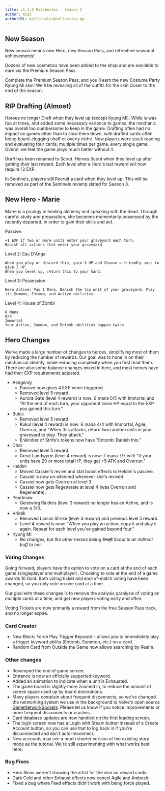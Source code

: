 ```yaml
---
title: v1.1.0 Patchnotes - Season 2
author: Alec
authorURL: mailto:alec@collective.gg
---
```


## New Season

New season means new Hero, new Season Pass, and refreshed seasonal achievements!

Dozens of new cosmetics have been added to the shop and are available to earn via the Premium Season Pass.

Complete the Premium Season Pass, and you'll earn the new Costume Party Kyung Mi skin! We'll be revealing all of the outfits for the skin closer to the end of the season.

## RIP Drafting (Almost)

Heroes no longer Draft when they level up (except Kyung Mi). While is was fun at times, and added some necessary variance to games, the mechanic was overall too cumbersome to keep in the game. Drafting often had no impact on games other than to slow them down, with drafted cards often being board-clogging chaff or overly niche. New players were stuck reading and evaluating four cards, multiple times per game, every single game. Overall we feel the game plays much better without it.

Draft has been renamed to Scout. Heroes Scout when they level up after getting their last reward. Each level after a Hero's last reward will now require 12 EXP.

In Sentinels, players still Recruit a card when they level up. This will be removed as part of the Sentinels revamp slated for Season 3.

## New Hero - Marie

Marie is a prodigy in healing alchemy and speaking with the dead. Through careful study and preparation, she becomes momentarily possessed by the recently departed, in order to gain their skills and aid.

Passive:

    +1 EXP if two or more units enter your graveyard each turn.
    Banish all actions that enter your graveyard.

Level 2: Eau D'Ange

    When you play or discard this, gain 3 HP and Choose a friendly unit to give 3 HP.
    When you level up, return this to your hand.

Level 3: Possession

    Hero Active: Pay 1 Mana. Banish the top unit of your graveyard. Play its Summon, Entomb, and Active abilities.

Level 4: House of Zombi

    6 Mana
    0/4
    Immortal
    Your Active, Summon, and Entomb abilities happen twice.

## Hero Changes

We've made a large number of changes to heroes, simplifying most of them by reducing the number of rewards. Our goal was to hone in on their mechanical identity, while reducing complexity when you first read them. There are also some balance changes mixed in here, and most heroes have had their EXP requirements adjusted.

* Ashgerdy
    * Passive now gives 4 EXP when triggered.
    * Removed level 5 reward.
    * Aurora Gate (level 4 reward) is now: 6 mana 0/5 with Immortal and "At the end of each turn, your opponent loses HP equal to the EXP you gained this turn."
* Buluc
    * Removed level 5 reward.
    * Kukul (level 4 reward) is now: 6 mana 4/4 with Immortal, Agile, Overrun, and "When this attacks, return two random units in your graveyard to play. They attack."
    * Enkindler of Strife's tokens now have "Entomb: Banish this."
* Dhat
    * Removed level 5 reward.
    * Great Landwyrm (level 4 reward) is now: 7 mana 7/7 with "If your units have 20 or more total HP, they get +5 ATK and Overrun."
* Heldim
    * Moved Cassiel's revive and stat boost effects to Heldim's passive.
    * Cassiel is now un-silenced whenever she's revived.
    * Cassiel now gets Overrun at level 3.
    * Cassiel now gets Regenerate at level 4 (was Overrun and Regenerate).
* Pearlmaw
    * Geistwing Raiders (level 3 reward) no longer has an Active, and is now a 3/3.
* Vriktik
    * Removed Lanian Shrike (level 4 reward) and previous level 5 reward.
    * Level 4 reward is now: "When you play an action, copy it and play it again. Repeat for each level you've gained beyond four."
* Kyung Mi
    * _No changes, but the other heroes losing ~~Draft~~ Scout is an indirect buff to her._

### Voting Changes

Going forward, players have the option to vote on a card at the end of each game (singleplayer and multiplayer). Choosing to vote at the end of a game awards 10 Gold. Both voting ticket and end-of-match voting have been changed, so you only vote on one card at a time.

Our goal with these changes is to remove the analysis paralysis of voting on multiple cards at a time, and get new players voting early and often.

Voting Tickets are now primarily a reward from the free Season Pass track, and no longer expire.

### Card Creator

* New Block: Force Play Trigger Keyword - allows you to immediately play a trigger keyword ability (Entomb, Summon, etc.) on a card.
* Random Card from Outside the Game now allows searching by Realm.

### Other changes

* Revamped the end of game screen.
* Entrance is now an officially supported keyword.
* Added an animation to indicate when a unit is Exhausted.
* The game board is slightly more zoomed in, to reduce the amount of screen space used up by board decorations.
* Many players complain about frequent disconnects, so we've changed the networking system we use in the background to Valve's open source [GameNetworkSockets](https://github.com/ValveSoftware/GameNetworkingSockets). Please let us know if you notice improvements or more frequent disconnects or crashes.
* Card database updates are now handled on the first loading screen.
* The login screen now has a Login with Steam button instead of a Create Account button, so you can use that to log back in if you're disconnected and don't auto-reconnect.
* New accounts may see a much shorter version of the existing story mode as the tutorial. We're still experimenting with what works best here.

### Bug Fixes

* Hero Skins weren't showing the artist for the skin on reward cards.
* Dark Cold and other Exhaust effects now cancel Agile and Ambush.
* Fixed a bug where Feed effects didn't work with being force played.
